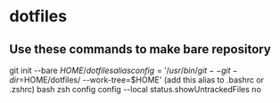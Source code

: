 # dotfiles
## Use these commands to make bare repository
git init --bare $HOME/dotfiles
alias config='/usr/bin/git --git-dir=$HOME/dotfiles/ --work-tree=$HOME' (add this alias to .bashrc or .zshrc)
bash
zsh
config config --local status.showUntrackedFiles no

